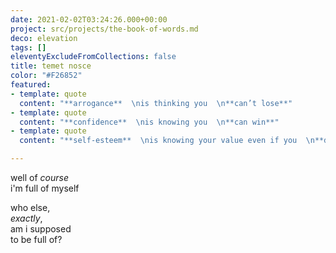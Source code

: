 ```yaml
---
date: 2021-02-02T03:24:26.000+00:00
project: src/projects/the-book-of-words.md
deco: elevation
tags: []
eleventyExcludeFromCollections: false
title: temet nosce
color: "#F26852"
featured:
- template: quote
  content: "**arrogance**  \nis thinking you  \n**can’t lose**"
- template: quote
  content: "**confidence**  \nis knowing you  \n**can win**"
- template: quote
  content: "**self-esteem**  \nis knowing your value even if you  \n**don’t play**"

---
```

well of _course_  
i'm full of myself

who else,  
_exactly_,  
am i supposed  
to be full of?